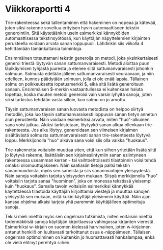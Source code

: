 # Viikkoraportti 4

Trie-rakenteessa sekä tallentaminen että hakeminen on nopeaa ja kätevää, joten siksi rakenne soveltuu erityisen hyvin automaattiseen tekstin generointiin. Sitä käytetäänkin usein esimerkiksi kännyköiden automaattisessa tekstinsyötössä, kun käyttäjän näpyttelemien kirjainten perusteella voidaan arvata sanan loppupuoli. Lähdinkin siis viikolla 4 kehittämään tämänkaltaisia toimintoja.

Ensimmäinen toteuttamani tekstin generoija on metodi, joka yksinkertaisesti generoi triestä löytyvän sanan sattumanvaraisesti. Metodi aloittaa puun läpikäymisen tyhjästä juuresta ja etenee siitä sattumanvaraisesti johonkin solmuun. Solmusta edetään jälleen sattumanvaraisesti seuraavaan, ja niin edelleen, kunnes päädytään solmuun, jolla ei ole enää lapsia. Tällainen solmu on poikkeuksetta lopetusmerkki $, eikä sitä lisätä generoituun sanaan. Ensimmäisen $-merkin vastaantullessa ei kuitenkaan haluta lopettaa, koska muuten metodi generoisi vain varsin lyhyitä sanoja, joten siksi tarkistus tehdään vasta silloin, kun solmu on jo arvottu.

Täysin sattumanvaraisen sanan luovasta metodista on helppo siirtyä metodiin, joka luo täysin sattumanvaraisesti loppuvan sanan tietyn annetun alun perusteella. Näin voidaan esimerkiksi arvata, miten "huo"-alkuinen sana voisi jatkua. Aluksi tarkistetaan, löytyykö sanan alkua ollenkaan trie-rakenteesta. Jos alku löytyy, generoidaan sen viimeisen kirjaimen sisältävästä solmusta sattumanvaraisesti sanan trie-rakenteesta löytyvä loppu. Merkkijonolla "huo" alkava sana voisi siis olla vaikka "huokaus".

Trie-rakennetta voitaisiin muuttaa siten, että kun siihen yritetään lisätä siitä jo löytyvä rakenne, lisättäisiin sen kirjainesiintymiin sanan esiintyneen rakenteessa useamman kerran - tai vaihtoehtoisesti tilastoinnin voisi tehdä omaksi oliomuuttujakseen. Näin saatiasiin tietoja paitsi tekstin sananmuodoista, myös sen saneista ja siis sananmuotojen yleisyydestä. Näin sanoja voitaisiin tarjota yleisyyden mukaan. Siispä merkkijonolla "huo" voitaisiin tarjota sanaa "huominen", joka on monessa tekstissä yleisempi kuin "huokaus". Samalla tavoin voitaisiin esimerkiksi kännykkää käytettäessä tilastoida käyttäjän kirjoittamia viestejä ja muuttaa sanojen yleisyyttä sen mukaan, mitä kukin käyttäjä yleisimmin käyttää. Näin ajan kanssa ohjelma alkaisi tarjota yhä paremmin käyttäjälleen optimoituja sanoja.

Tekisi mieli miettiä myös sen ongelman tutkimista, miten voitaisiin miettiä todennäköisiä sanoja käyttäjän kirjoittaessa vahingossa kirjanten vierestä. Esimerkiksi w-kirjain on suomen kielessä harvinainen, joten w-kirjaimen antanut henkilö on luultavasti tarkoittanut osua e-näppäimeen. Tällaisen ongelman optimoiminen on kuitenkin jo huomattavasti hankalampaa, enkä ole vielä ehtinyt perehtyä siihen.

